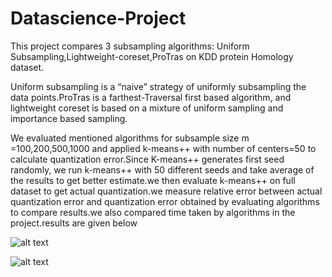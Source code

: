 # Datascience-Project

This project compares 3 subsampling algorithms: Uniform Subsampling,Lightweight-coreset,ProTras on KDD protein Homology dataset.

Uniform subsampling is a “naive” strategy of uniformly subsampling the data points.ProTras is a farthest-Traversal first based algorithm, and lightweight coreset is based on a mixture of uniform sampling and importance based sampling.

We evaluated mentioned algorithms for subsample size m =100,200,500,1000 and applied k-means++ with number of centers=50 to calculate quantization error.Since K-means++ generates first seed randomly, we run k-means++ with 50 different seeds and take average of the results to get better estimate.we then evaluate k-means++ on full dataset to get actual quantization.we measure relative error between actual quantization error and  quantization error obtained by evaluating algorithms to compare results.we also compared time taken by algorithms in the project.results are given below


![alt text](https://github.com/jenil19/Sampling-algorithm-evaluation/blob/master/comp.png?raw=true)

![alt text](https://github.com/jenil19/Evaluation-of-sampling-algorithms/blob/master/time.png?raw=true)
